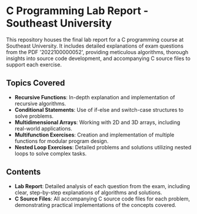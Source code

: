 # C Programming Lab Report - Southeast University

This repository houses the final lab report for a C programming course at Southeast University. It includes detailed explanations of exam questions from the PDF '2022100000052', providing meticulous algorithms, thorough insights into source code development, and accompanying C source files to support each exercise.

## Topics Covered

- **Recursive Functions**: In-depth explanation and implementation of recursive algorithms.
- **Conditional Statements**: Use of if-else and switch-case structures to solve problems.
- **Multidimensional Arrays**: Working with 2D and 3D arrays, including real-world applications.
- **Multifunction Exercises**: Creation and implementation of multiple functions for modular program design.
- **Nested Loop Exercises**: Detailed problems and solutions utilizing nested loops to solve complex tasks.

## Contents

- **Lab Report**: Detailed analysis of each question from the exam, including clear, step-by-step explanations of algorithms and solutions.
- **C Source Files**: All accompanying C source code files for each problem, demonstrating practical implementations of the concepts covered.
